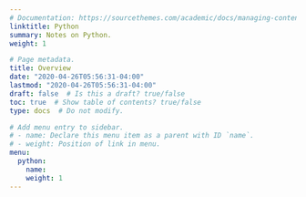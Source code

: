 ```yaml
---
# Documentation: https://sourcethemes.com/academic/docs/managing-content/
linktitle: Python
summary: Notes on Python.
weight: 1

# Page metadata.
title: Overview
date: "2020-04-26T05:56:31-04:00"
lastmod: "2020-04-26T05:56:31-04:00"
draft: false  # Is this a draft? true/false
toc: true  # Show table of contents? true/false
type: docs  # Do not modify.

# Add menu entry to sidebar.
# - name: Declare this menu item as a parent with ID `name`.
# - weight: Position of link in menu.
menu:
  python:
    name:
    weight: 1
---
```

